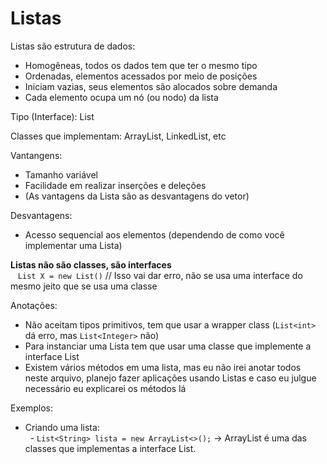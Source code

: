 # Listas

Listas são estrutura de dados:
  * Homogêneas, todos os dados tem que ter o mesmo tipo
  * Ordenadas, elementos acessados por meio de posições
  * Iniciam vazias, seus elementos são alocados sobre demanda
  * Cada elemento ocupa um nó (ou nodo) da lista

Tipo (Interface): List 

Classes que implementam: ArrayList, LinkedList, etc

Vantangens:
  * Tamanho variável
  * Facilidade em realizar inserções e deleções
  * (As vantagens da Lista são as desvantagens do vetor)

Desvantagens:
  * Acesso sequencial aos elementos (dependendo de como você implementar uma Lista)

<b> Listas não são classes, são interfaces </b> <br>
   `List X = new List()` // Isso vai dar erro, não se usa uma interface do mesmo jeito que se usa uma classe


Anotações:
* Não aceitam tipos primitivos, tem que usar a wrapper class (`List<int>` dá erro, mas `List<Integer>` não)
* Para instanciar uma Lista tem que usar uma classe que implemente a interface List
* Existem vários métodos em uma lista, mas eu não irei anotar todos neste arquivo, planejo fazer aplicações usando Listas e caso eu julgue necessário eu explicarei os métodos lá


Exemplos:
* Criando uma lista: <br>
    - `List<String> lista = new ArrayList<>();` -> ArrayList é uma das classes que implementas a interface List.
